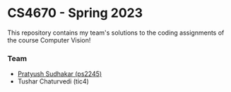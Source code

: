 # CS4670 - Spring 2023

This repository contains my team's solutions to the coding assignments of the course Computer Vision!

### Team
- [Pratyush Sudhakar (ps2245)](https://github.com/pratyush1712)
- Tushar Chaturvedi (tic4)
